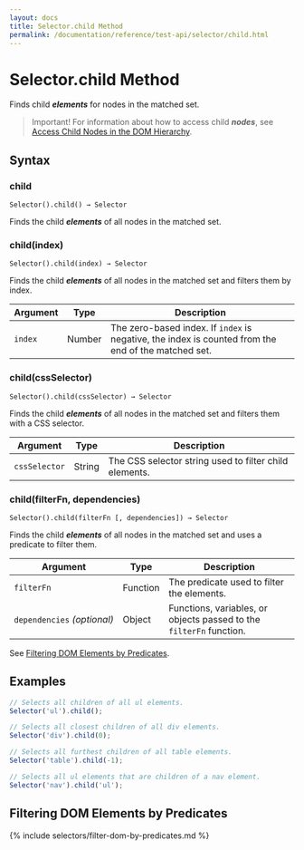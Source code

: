 ```yaml
---
layout: docs
title: Selector.child Method
permalink: /documentation/reference/test-api/selector/child.html
---
```

# Selector.child Method

Finds child ***elements*** for nodes in the matched set.

> Important! For information about how to access child ***nodes***, see [Access Child Nodes in the DOM Hierarchy](../../../guides/basic-guides/select-page-elements.md#access-child-nodes-in-the-dom-hierarchy).

## Syntax

### child

```text
Selector().child() → Selector
```

Finds the child ***elements*** of all nodes in the matched set.

### child(index)

```text
Selector().child(index) → Selector
```

Finds the child ***elements*** of all nodes in the matched set and filters them by index.

Argument | Type   | Description
-------- | ------ | --------------
`index`  | Number | The zero-based index. If `index` is negative, the index is counted from the end of the matched set.

### child(cssSelector)

```text
Selector().child(cssSelector) → Selector
```

Finds the child ***elements*** of all nodes in the matched set and filters them with a CSS selector.

Argument      | Type   | Description
------------- | ------ | --------------
`cssSelector` | String | The CSS selector string used to filter child elements.

### child(filterFn, dependencies)

```text
Selector().child(filterFn [, dependencies]) → Selector
```

Finds the child ***elements*** of all nodes in the matched set and uses a predicate to filter them.

Argument                         | Type     | Description
-------------------------------- | -------- | --------------
`filterFn`                       | Function | The predicate used to filter the elements.
`dependencies`&#160;*(optional)* | Object   | Functions, variables, or objects passed to the `filterFn` function.

See [Filtering DOM Elements by Predicates](#filtering-dom-elements-by-predicates).

## Examples

```js
// Selects all children of all ul elements.
Selector('ul').child();

// Selects all closest children of all div elements.
Selector('div').child(0);

// Selects all furthest children of all table elements.
Selector('table').child(-1);

// Selects all ul elements that are children of a nav element.
Selector('nav').child('ul');
```

## Filtering DOM Elements by Predicates

{% include selectors/filter-dom-by-predicates.md %}